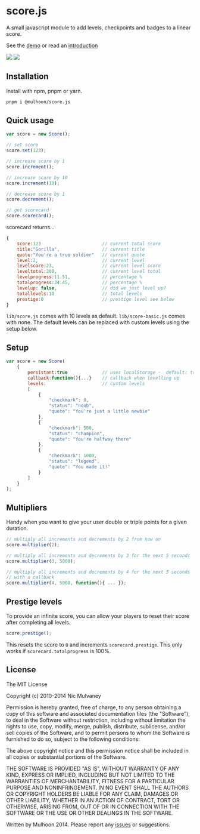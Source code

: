 # score.js

A small javascript module to add levels, checkpoints and badges to a linear score. 

See the [demo](http://mulhoon.github.io/score.js/) or read an [introduction](https://medium.com/@mulhoon/easy-gamification-in-javascript-with-levelup-js-8ff3b67e7706)

[<img src='http://img.shields.io/badge/Download-4.46kb-green.svg' />](https://raw.githubusercontent.com/mulhoon/score.js/master/lib/score.js)
[<img src='http://img.shields.io/badge/Download%20Minified-2.6kb-green.svg' />](https://raw.githubusercontent.com/mulhoon/score.js/master/lib/score.min.js)

## Installation
Install with npm, pnpm or yarn.
```bash
pnpm i @mulhoon/score.js
```

## Quick usage
```javascript
var score = new Score();

// set score
score.set(123);

// increase score by 1
score.increment();

// increase score by 10
score.increment(10);

// decrease score by 1
score.decrement();

// get scorecard
score.scorecard();
```
scorecard returns...
```javascript
{
	score:123						// current total score
	title:"Gorilla",				// current title
	quote:"You're a true soldier"	// current quote
	level:2,						// current level
	levelscore:23,					// current level score
	leveltotal:200,					// current level total
	levelprogress:11.51, 			// percentage %
	totalprogress:34.45, 			// percentage %
	levelup: false,					// did we just level up?
	totallevels:10 					// total levels
	prestige:0 						// prestige level see below
}
```
```lib/score.js``` comes with 10 levels as default. ```lib/score-basic.js``` comes with none. The default levels can be replaced with custom levels using the setup below.

## Setup


```javascript
var score = new Score(
	{
		persistant:true				// uses localStorage -  default: true
		callback:function(){...}	// callback when levelling up
		levels: 					// custom levels
		[							
			{
				"checkmark": 0,
				"status": "noob",
				"quote": "You're just a little newbie"
			}, 
			{
				"checkmark": 500,
				"status": "champion",
				"quote": "You're halfway there"
			}, 
			{
				"checkmark": 1000,
				"status": "legend",
				"quote": "You made it!"
			}
		]
	}
);
```

## Multipliers
Handy when you want to give your user double or triple points for a given duration.

```javascript
// multiply all increments and decrements by 2 from now on
score.multiplier(2);

// multiply all increments and decrements by 3 for the next 5 seconds
score.multiplier(3, 5000);

// multiply all increments and decrements by 4 for the next 5 seconds 
// with a callback
score.multiplier(4, 5000, function(){ ... });
```

## Prestige levels
To provide an infinite score, you can allow your players to reset their score after completing all levels. 

```javascript
score.prestige();
```
This resets the score to ```0``` and increments ```scorecard.prestige```. This only works if ```scorecard.totalprogress``` is 100%.

## License

The MIT License

Copyright (c) 2010-2014 Nic Mulvaney

Permission is hereby granted, free of charge, to any person obtaining a copy
of this software and associated documentation files (the "Software"), to deal
in the Software without restriction, including without limitation the rights
to use, copy, modify, merge, publish, distribute, sublicense, and/or sell
copies of the Software, and to permit persons to whom the Software is
furnished to do so, subject to the following conditions:

The above copyright notice and this permission notice shall be included in
all copies or substantial portions of the Software.

THE SOFTWARE IS PROVIDED "AS IS", WITHOUT WARRANTY OF ANY KIND, EXPRESS OR
IMPLIED, INCLUDING BUT NOT LIMITED TO THE WARRANTIES OF MERCHANTABILITY,
FITNESS FOR A PARTICULAR PURPOSE AND NONINFRINGEMENT. IN NO EVENT SHALL THE
AUTHORS OR COPYRIGHT HOLDERS BE LIABLE FOR ANY CLAIM, DAMAGES OR OTHER
LIABILITY, WHETHER IN AN ACTION OF CONTRACT, TORT OR OTHERWISE, ARISING FROM,
OUT OF OR IN CONNECTION WITH THE SOFTWARE OR THE USE OR OTHER DEALINGS IN
THE SOFTWARE.


Written by Mulhoon 2014.
Please report any [issues](https://github.com/mulhoon/score.js/issues) or suggestions.
